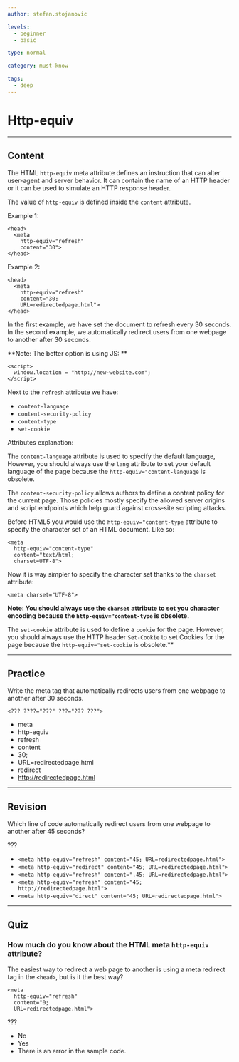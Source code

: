 ```yaml
---
author: stefan.stojanovic

levels:
  - beginner
  - basic

type: normal

category: must-know

tags:
  - deep
---
```

# Http-equiv
---
## Content

The HTML `http-equiv` meta attribute defines an instruction that can alter user-agent and server behavior. It can contain the name of an HTTP header or it can be used to simulate an HTTP response header.

The value of `http-equiv` is defined inside the `content` attribute.

Example 1:
```
<head>
  <meta 
    http-equiv="refresh" 
    content="30">
</head>
```

Example 2:
```
<head>
  <meta 
    http-equiv="refresh" 
    content="30; 
    URL=redirectedpage.html">
</head>
```

In the first example, we have set the document to refresh every 30 seconds.
In the second example, we automatically redirect users from one webpage to another after 30 seconds. 

**Note: The better option is using JS: **
```
<script>
  window.location = "http://new-website.com";
</script>
```

Next to the `refresh` attribute we have:
  - `content-language`
  - `content-security-policy`
  - `content-type`
  - `set-cookie`

Attributes explanation:

The `content-language` attribute is used to specify the default language, However, you should always use the `lang` attribute to set your default language of the page because the `http-equiv="content-language` is obsolete.

The `content-security-policy` allows authors to define a content policy for the current page. Those policies mostly specify the allowed server origins and script endpoints which help guard against cross-site scripting attacks.

Before HTML5 you would use the `http-equiv="content-type` attribute to specify the character set of an HTML document. Like so:
```
<meta 
  http-equiv="content-type"
  content="text/html;
  charset=UTF-8">
```
Now it is way simpler to specify the character set thanks to the `charset` attribute:
```
<meta charset="UTF-8">
```
**Note: You should always use the `charset` attribute to set you character encoding because the `http-equiv="content-type` is obsolete.**

The `set-cookie` attribute is used to define a `cookie` for the page. However, you should always use the HTTP header `Set-Cookie` to set Cookies for the page because the `http-equiv="set-cookie` is obsolete.**

---
## Practice

Write the meta tag that automatically redirects users from one webpage to another after 30 seconds. 

`<??? ????="???" ???="??? ???">`

* meta
* http-equiv
* refresh
* content
* 30;
* URL=redirectedpage.html
* redirect
* http://redirectedpage.html

---
## Revision

Which line of code automatically redirect users from one webpage to another after 45 seconds?

???

* `<meta http-equiv="refresh" content="45; URL=redirectedpage.html">`
* `<meta http-equiv="redirect" content="45; URL=redirectedpage.html">`
* `<meta http-equiv="refresh" content=".45; URL=redirectedpage.html">`
* `<meta http-equiv="refresh" content="45; http://redirectedpage.html">`
* `<meta http-equiv="direct" content="45; URL=redirectedpage.html">`

---
## Quiz

### How much do you know about the HTML meta `http-equiv` attribute?

The easiest way to redirect a web page to another is using a meta redirect tag in the `<head>`, but is it the best way?

```
<meta 
  http-equiv="refresh" 
  content="0; 
  URL=redirectedpage.html">
```

???

* No
* Yes
* There is an error in the sample code.

<!-- 
Note: The better option is using JS: 
<script>
  window.location = "http://new-website.com";
</script>
-->
